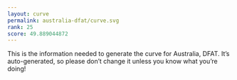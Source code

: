 ```yaml
---
layout: curve
permalink: australia-dfat/curve.svg
rank: 25
score: 49.889044872
---
```


This is the information needed to generate the curve for Australia, DFAT. It’s
auto-generated, so please don’t change it unless you know what you’re
doing!
